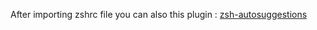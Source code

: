 After importing zshrc file you can also this plugin : [zsh-autosuggestions](https://github.com/zsh-users/zsh-autosuggestions)
